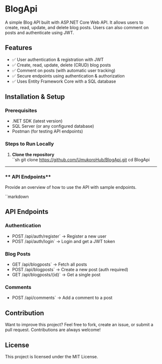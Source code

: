 # BlogApi
A simple Blog API built with ASP.NET Core Web API. It allows users to create, read, update, and delete blog posts. Users can also comment on posts and authenticate using JWT.

## Features
- ✅ User authentication & registration with JWT
- ✅ Create, read, update, delete (CRUD) blog posts
- ✅ Comment on posts (with automatic user tracking)
- ✅ Secure endpoints using authentication & authorization
- ✅ Uses Entity Framework Core with a SQL database

## Installation & Setup

### Prerequisites
- .NET SDK (latest version)
- SQL Server (or any configured database)
- Postman (for testing API endpoints)

### Steps to Run Locally
1. **Clone the repository**  
   ``sh
   git clone https://github.com/UmukoroHub/BlogApi.git
   cd BlogApi
   
---

### ** API Endpoints**
Provide an overview of how to use the API with sample endpoints.  

``markdown
## API Endpoints

### Authentication
- POST /api/auth/register` → Register a new user
- POST /api/auth/login` → Login and get a JWT token

### Blog Posts
- GET /api/blogposts` → Fetch all posts
- POST /api/blogposts` → Create a new post (auth required)
- GET /api/blogposts/{id}` → Get a single post

### Comments
- POST /api/comments` → Add a comment to a post

## Contribution
Want to improve this project? Feel free to fork, create an issue, or submit a pull request. Contributions are always welcome!

## License
This project is licensed under the MIT License.


